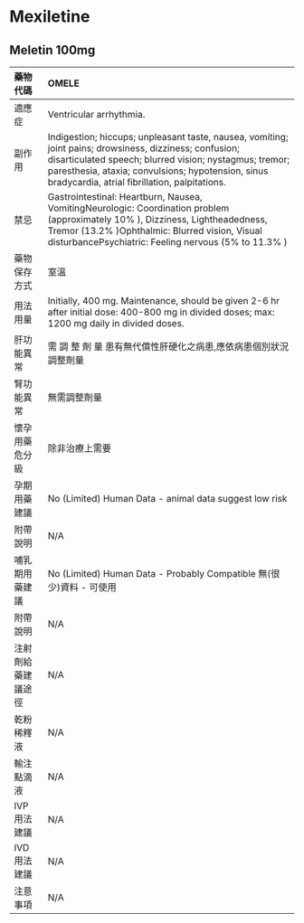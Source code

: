 # Mexiletine

## Meletin 100mg

| 藥物代碼 | OMELE |
| :--- | :--- |
| 適應症 | Ventricular arrhythmia. |
| 副作用 | Indigestion; hiccups; unpleasant taste, nausea, vomiting; joint pains; drowsiness, dizziness; confusion; disarticulated speech; blurred vision; nystagmus; tremor; paresthesia, ataxia; convulsions; hypotension, sinus bradycardia, atrial fibrillation, palpitations. |
| 禁忌 | Gastrointestinal: Heartburn, Nausea, VomitingNeurologic: Coordination problem \(approximately 10% \), Dizziness, Lightheadedness, Tremor \(13.2% \)Ophthalmic: Blurred vision, Visual disturbancePsychiatric: Feeling nervous \(5% to 11.3% \) |
| 藥物保存方式 | 室溫 |
| 用法用量 | Initially, 400 mg. Maintenance, should be given 2-6 hr after initial dose: 400-800 mg in divided doses; max: 1200 mg daily in divided doses. |
| 肝功能異常 | 需 調 整 劑 量  患有無代償性肝硬化之病患,應依病患個別狀況調整劑量 |
| 腎功能異常 | 無需調整劑量 |
| 懷孕用藥危分級 | 除非治療上需要 |
| 孕期用藥建議 | No \(Limited\) Human Data - animal data suggest low risk |
| 附帶說明 | N/A |
| 哺乳期用藥建議 | No \(Limited\) Human Data - Probably Compatible 無\(很少\)資料 - 可使用 |
| 附帶說明 | N/A |
| 注射劑給藥建議途徑 | N/A |
| 乾粉稀釋液 | N/A |
| 輸注點滴液 | N/A |
| IVP 用法建議 | N/A |
| IVD 用法建議 | N/A |
| 注意事項 | N/A |

